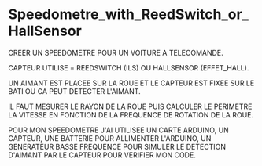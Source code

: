 # Speedometre_with_ReedSwitch_or_HallSensor
CREER UN SPEEDOMETRE POUR UN VOITURE A TELECOMANDE.

CAPTEUR UTILISE = REEDSWITCH (ILS) OU HALLSENSOR (EFFET_HALL).

UN AIMANT EST PLACEE SUR LA ROUE ET LE CAPTEUR EST FIXEE SUR LE BATI OU CA PEUT DETECTER L'AIMANT.

IL FAUT MESURER LE RAYON DE LA ROUE PUIS CALCULER LE PERIMETRE LA VITESSE EN FONCTION DE LA FREQUENCE DE ROTATION DE LA ROUE.

POUR MON SPEEDOMETRE J'AI UTILISEE UN CARTE ARDUINO, UN  CAPTEUR, UNE BATTERIE POUR ALLIMENTER L'ARDUINO, UN GENERATEUR BASSE FREQUENCE POUR SIMULER LE DETECTION D'AIMANT PAR LE CAPTEUR POUR VERIFIER MON CODE.
